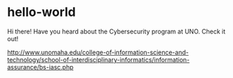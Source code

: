 # hello-world

Hi there! Have you heard about the Cybersecurity program at UNO. Check it out!

http://www.unomaha.edu/college-of-information-science-and-technology/school-of-interdisciplinary-informatics/information-assurance/bs-iasc.php
